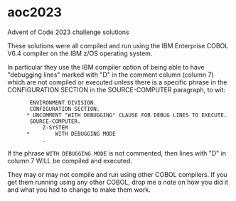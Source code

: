 # aoc2023
Advent of Code 2023 challenge solutions

These solutions were all compiled and run using the IBM Enterprise COBOL V6.4 compiler on the IBM z/OS operating system.

In particular they use the IBM compiler option of being able to have "debugging lines" marked with "D" in the comment column (column 7) which are not compiled or executed unless there is a specific phrase in the CONFIGURATION SECTION in the SOURCE-COMPUTER paragraph, to wit:

```
       ENVIRONMENT DIVISION.
       CONFIGURATION SECTION.
      * UNCOMMENT "WITH DEBUGGING" CLAUSE FOR DEBUG LINES TO EXECUTE.
       SOURCE-COMPUTER.
           Z-SYSTEM
      *        WITH DEBUGGING MODE
           .
```

If the phrase ```WITH DEBUGGING MODE``` is not commented, then lines with "D" in column 7 WILL be compiled and executed.

They may or may not compile and run using other COBOL compilers.  If you get them running using any other COBOL, drop me a note on how you did it and what you had to change to make them work.
